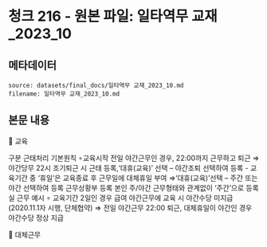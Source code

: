 # 청크 216 - 원본 파일: 일타역무 교재_2023_10

## 메타데이터

```
source: datasets/final_docs/일타역무 교재_2023_10.md
filename: 일타역무 교재_2023_10.md
```

## 본문 내용

󰊲 교육

구분 근태처리 기본원칙 ∘교육시작 전일 야간근무인 경우, 22:00까지 근무하고 퇴근  ⇒ 야간당무 22시 조기퇴근 시 근태 등록,‘대휴(교육)’ 선택 – 야간조퇴 선택하여 등록  - 교육기간 중 ‘휴일’은 교육종료 후 근무일에 대체휴일 부여  ⇒‘대휴(교육)’선택 – 주간 또는 야간 선택하여 등록 근무상황부 등록 본인 주/야간 근무형태와 관계없이 ‘주간’으로 등록 실 근무 예시 ∘ 교육기간 2일인 경우 급여 야간근무에 교육 시 야간수당 미지급(2020.11.1자 시행, 단체협약)  ⇒ 전일 야간근무 22:00 퇴근, 대체휴일이 야간인 경우 야간수당 정상 지급

󰊳 대체근무